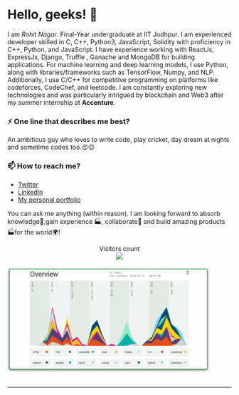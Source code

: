 # Hello, geeks! 👋

I am _Rohit Nagar_. Final-Year undergraduate at IIT Jodhpur. I am experienced developer skilled in  C, C++, Python3, JavaScript, Solidity with proficiency in C++, Python, and JavaScript. I have experience working with ReactJs, ExpressJs, Django, Truffle , Ganache and MongoDB for building applications. For machine learning and deep learning models, I use Python, along with libraries/frameworks such as TensorFlow, Numpy, and NLP. Additionally, I use C/C++ for competitive programming  on platforms like codeforces, CodeChef, and leetcode. I am constantly exploring new technologies and was particularly intrigued by blockchain and Web3 after my summer internship at **Accenture**.

### ⚡ One line that describes me best? 
An ambitious guy who loves to write code, play cricket, day dream at nights and sometime codes too.😉😉

### 📫 How to reach me?
- [Twitter](https://twitter.com/0xRohit_) 
- [LinkedIn](https://www.linkedin.com/in/rohit-nagar-8649aa1a2/) 
- [My personal portfolio](https://rohitportfolio.gatsbyjs.io/) 

You can ask me anything (within reason). I am looking forward to absorb knowledge🧠,gain experience 🏭, collaborate🤝 and build amazing products 🏭for the world🌍!


<p align="center"> 
  Visitors count<br>
  <img src="https://profile-counter.glitch.me/nagar2817/count.svg" />
</p>

<img src="stats.gif" width="90%"><br/><br/>

***



<!--
**garimasingh128/garimasingh128** is a ✨ _special_ ✨ repository because its `README.md` (this file) appears on your GitHub profile.

Here are some ideas to get you started:

- 🔭 I’m currently working on ...
- 🌱 I’m currently learning ...
- 👯 I’m looking to collaborate on ...
- 🤔 I’m looking for help with ...
- 💬 Ask me about ...
- 📫 How to reach me: ...
- 😄 Pronouns: ...
- ⚡ Fun fact: ...
-->

